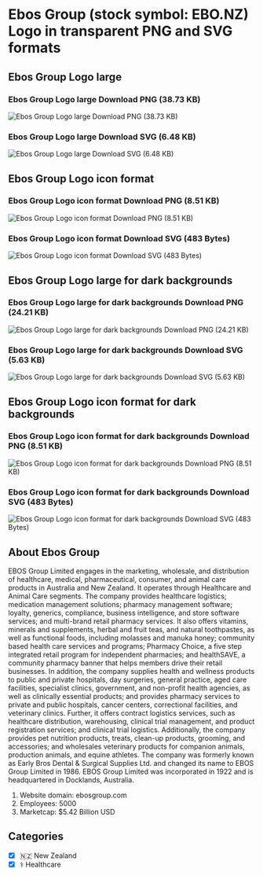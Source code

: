 # Ebos Group (stock symbol: EBO.NZ) Logo in transparent PNG and SVG formats

## Ebos Group Logo large

### Ebos Group Logo large Download PNG (38.73 KB)

![Ebos Group Logo large Download PNG (38.73 KB)](/img/orig/EBO.NZ_BIG-b04c68d2.png)

### Ebos Group Logo large Download SVG (6.48 KB)

![Ebos Group Logo large Download SVG (6.48 KB)](/img/orig/EBO.NZ_BIG-72c86aa6.svg)

## Ebos Group Logo icon format

### Ebos Group Logo icon format Download PNG (8.51 KB)

![Ebos Group Logo icon format Download PNG (8.51 KB)](/img/orig/EBO.NZ-698c312f.png)

### Ebos Group Logo icon format Download SVG (483 Bytes)

![Ebos Group Logo icon format Download SVG (483 Bytes)](/img/orig/EBO.NZ-886741b2.svg)

## Ebos Group Logo large for dark backgrounds

### Ebos Group Logo large for dark backgrounds Download PNG (24.21 KB)

![Ebos Group Logo large for dark backgrounds Download PNG (24.21 KB)](/img/orig/EBO.NZ_BIG.D-f36b22a9.png)

### Ebos Group Logo large for dark backgrounds Download SVG (5.63 KB)

![Ebos Group Logo large for dark backgrounds Download SVG (5.63 KB)](/img/orig/EBO.NZ_BIG.D-f710c071.svg)

## Ebos Group Logo icon format for dark backgrounds

### Ebos Group Logo icon format for dark backgrounds Download PNG (8.51 KB)

![Ebos Group Logo icon format for dark backgrounds Download PNG (8.51 KB)](/img/orig/EBO.NZ.D-5e51cbb1.png)

### Ebos Group Logo icon format for dark backgrounds Download SVG (483 Bytes)

![Ebos Group Logo icon format for dark backgrounds Download SVG (483 Bytes)](/img/orig/EBO.NZ.D-37c806f5.svg)

## About Ebos Group

EBOS Group Limited engages in the marketing, wholesale, and distribution of healthcare, medical, pharmaceutical, consumer, and animal care products in Australia and New Zealand. It operates through Healthcare and Animal Care segments. The company provides healthcare logistics; medication management solutions; pharmacy management software; loyalty, generics, compliance, business intelligence, and store software services; and multi-brand retail pharmacy services. It also offers vitamins, minerals and supplements, herbal and fruit teas, and natural toothpastes, as well as functional foods, including molasses and manuka honey; community based health care services and programs; Pharmacy Choice, a five step integrated retail program for independent pharmacies; and healthSAVE, a community pharmacy banner that helps members drive their retail businesses. In addition, the company supplies health and wellness products to public and private hospitals, day surgeries, general practice, aged care facilities, specialist clinics, government, and non-profit health agencies, as well as clinically essential products; and provides pharmacy services to private and public hospitals, cancer centers, correctional facilities, and veterinary clinics. Further, it offers contract logistics services, such as healthcare distribution, warehousing, clinical trial management, and product registration services; and clinical trial logistics. Additionally, the company provides pet nutrition products, treats, clean-up products, grooming, and accessories; and wholesales veterinary products for companion animals, production animals, and equine athletes. The company was formerly known as Early Bros Dental & Surgical Supplies Ltd. and changed its name to EBOS Group Limited in 1986. EBOS Group Limited was incorporated in 1922 and is headquartered in Docklands, Australia.

1. Website domain: ebosgroup.com
2. Employees: 5000
3. Marketcap: $5.42 Billion USD


## Categories
- [x] 🇳🇿 New Zealand
- [x] ⚕️ Healthcare
